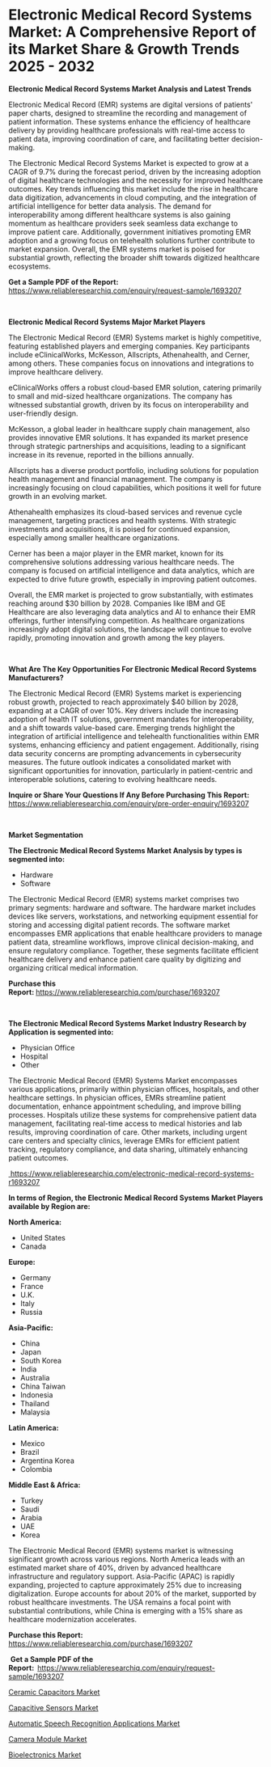 <p><h1>Electronic Medical Record Systems Market: A Comprehensive Report of its Market Share & Growth Trends 2025 - 2032</h1></p><p><strong>Electronic Medical Record Systems Market Analysis and Latest Trends</strong></p>
<p><p>Electronic Medical Record (EMR) systems are digital versions of patients' paper charts, designed to streamline the recording and management of patient information. These systems enhance the efficiency of healthcare delivery by providing healthcare professionals with real-time access to patient data, improving coordination of care, and facilitating better decision-making.</p><p>The Electronic Medical Record Systems Market is expected to grow at a CAGR of 9.7% during the forecast period, driven by the increasing adoption of digital healthcare technologies and the necessity for improved healthcare outcomes. Key trends influencing this market include the rise in healthcare data digitization, advancements in cloud computing, and the integration of artificial intelligence for better data analysis. The demand for interoperability among different healthcare systems is also gaining momentum as healthcare providers seek seamless data exchange to improve patient care. Additionally, government initiatives promoting EMR adoption and a growing focus on telehealth solutions further contribute to market expansion. Overall, the EMR systems market is poised for substantial growth, reflecting the broader shift towards digitized healthcare ecosystems.</p></p>
<p><strong>Get a Sample PDF of the Report:&nbsp;</strong> <a href="https://www.reliableresearchiq.com/enquiry/request-sample/1693207?utm_campaign=1876&utm_medium=2&utm_source=Github&utm_content=ia&utm_term=11022025&utm_id=electronic-medical-record-systems">https://www.reliableresearchiq.com/enquiry/request-sample/1693207</a></p>
<p>&nbsp;</p>
<p><strong>Electronic Medical Record Systems Major Market Players</strong></p>
<p><p>The Electronic Medical Record (EMR) Systems market is highly competitive, featuring established players and emerging companies. Key participants include eClinicalWorks, McKesson, Allscripts, Athenahealth, and Cerner, among others. These companies focus on innovations and integrations to improve healthcare delivery.</p><p>eClinicalWorks offers a robust cloud-based EMR solution, catering primarily to small and mid-sized healthcare organizations. The company has witnessed substantial growth, driven by its focus on interoperability and user-friendly design. </p><p>McKesson, a global leader in healthcare supply chain management, also provides innovative EMR solutions. It has expanded its market presence through strategic partnerships and acquisitions, leading to a significant increase in its revenue, reported in the billions annually.</p><p>Allscripts has a diverse product portfolio, including solutions for population health management and financial management. The company is increasingly focusing on cloud capabilities, which positions it well for future growth in an evolving market.</p><p>Athenahealth emphasizes its cloud-based services and revenue cycle management, targeting practices and health systems. With strategic investments and acquisitions, it is poised for continued expansion, especially among smaller healthcare organizations.</p><p>Cerner has been a major player in the EMR market, known for its comprehensive solutions addressing various healthcare needs. The company is focused on artificial intelligence and data analytics, which are expected to drive future growth, especially in improving patient outcomes.</p><p>Overall, the EMR market is projected to grow substantially, with estimates reaching around $30 billion by 2028. Companies like IBM and GE Healthcare are also leveraging data analytics and AI to enhance their EMR offerings, further intensifying competition. As healthcare organizations increasingly adopt digital solutions, the landscape will continue to evolve rapidly, promoting innovation and growth among the key players.</p></p>
<p>&nbsp;</p>
<p><strong>What Are The Key Opportunities For Electronic Medical Record Systems Manufacturers?</strong></p>
<p><p>The Electronic Medical Record (EMR) Systems market is experiencing robust growth, projected to reach approximately $40 billion by 2028, expanding at a CAGR of over 10%. Key drivers include the increasing adoption of health IT solutions, government mandates for interoperability, and a shift towards value-based care. Emerging trends highlight the integration of artificial intelligence and telehealth functionalities within EMR systems, enhancing efficiency and patient engagement. Additionally, rising data security concerns are prompting advancements in cybersecurity measures. The future outlook indicates a consolidated market with significant opportunities for innovation, particularly in patient-centric and interoperable solutions, catering to evolving healthcare needs.</p></p>
<p><strong>Inquire or Share Your Questions If Any Before Purchasing This Report:</strong> <a href="https://www.reliableresearchiq.com/enquiry/pre-order-enquiry/1693207?utm_campaign=1876&utm_medium=2&utm_source=Github&utm_content=ia&utm_term=11022025&utm_id=electronic-medical-record-systems">https://www.reliableresearchiq.com/enquiry/pre-order-enquiry/1693207</a></p>
<p>&nbsp;</p>
<p><strong>Market Segmentation</strong></p>
<p><strong>The Electronic Medical Record Systems Market Analysis by types is segmented into:</strong></p>
<p><ul><li>Hardware</li><li>Software</li></ul></p>
<p><p>The Electronic Medical Record (EMR) systems market comprises two primary segments: hardware and software. The hardware market includes devices like servers, workstations, and networking equipment essential for storing and accessing digital patient records. The software market encompasses EMR applications that enable healthcare providers to manage patient data, streamline workflows, improve clinical decision-making, and ensure regulatory compliance. Together, these segments facilitate efficient healthcare delivery and enhance patient care quality by digitizing and organizing critical medical information.</p></p>
<p><strong>Purchase this Report:&nbsp;</strong><a href="https://www.reliableresearchiq.com/purchase/1693207?utm_campaign=1876&utm_medium=2&utm_source=Github&utm_content=ia&utm_term=11022025&utm_id=electronic-medical-record-systems">https://www.reliableresearchiq.com/purchase/1693207</a></p>
<p>&nbsp;</p>
<p><strong>The Electronic Medical Record Systems Market Industry Research by Application is segmented into:</strong></p>
<p><ul><li>Physician Office</li><li>Hospital</li><li>Other</li></ul></p>
<p><p>The Electronic Medical Record (EMR) Systems Market encompasses various applications, primarily within physician offices, hospitals, and other healthcare settings. In physician offices, EMRs streamline patient documentation, enhance appointment scheduling, and improve billing processes. Hospitals utilize these systems for comprehensive patient data management, facilitating real-time access to medical histories and lab results, improving coordination of care. Other markets, including urgent care centers and specialty clinics, leverage EMRs for efficient patient tracking, regulatory compliance, and data sharing, ultimately enhancing patient outcomes.</p></p>
<p><a href="https://www.reliableresearchiq.com/electronic-medical-record-systems-r1693207?utm_campaign=1876&utm_medium=2&utm_source=Github&utm_content=ia&utm_term=11022025&utm_id=electronic-medical-record-systems">&nbsp;https://www.reliableresearchiq.com/electronic-medical-record-systems-r1693207</a></p>
<p><strong>In terms of Region, the Electronic Medical Record Systems Market Players available by Region are:</strong></p>
<p>
    <p> <strong> North America: </strong>
        <ul>
            <li>United States</li>
            <li>Canada</li>
        </ul>
        </p> 
    <p> <strong> Europe: </strong>
        <ul>
            <li>Germany</li>
            <li>France</li>
            <li>U.K.</li>
            <li>Italy</li>
            <li>Russia</li>
        </ul>
        </p> 
    <p> <strong> Asia-Pacific: </strong>
        <ul>
            <li>China</li>
            <li>Japan</li>
            <li>South Korea</li>
            <li>India</li>
            <li>Australia</li>
            <li>China Taiwan</li>
            <li>Indonesia</li>
            <li>Thailand</li>
            <li>Malaysia</li>
        </ul>
        </p> 
    <p> <strong> Latin America: </strong>
        <ul>
            <li>Mexico</li>
            <li>Brazil</li>
            <li>Argentina Korea</li>
            <li>Colombia</li>
        </ul>
        </p> 
    <p> <strong> Middle East & Africa: </strong>
        <ul>
            <li>Turkey</li>
            <li>Saudi</li>
            <li>Arabia</li>
            <li>UAE</li>
            <li>Korea</li>
        </ul>
    </p>
    </p>
<p><p>The Electronic Medical Record (EMR) systems market is witnessing significant growth across various regions. North America leads with an estimated market share of 40%, driven by advanced healthcare infrastructure and regulatory support. Asia-Pacific (APAC) is rapidly expanding, projected to capture approximately 25% due to increasing digitalization. Europe accounts for about 20% of the market, supported by robust healthcare investments. The USA remains a focal point with substantial contributions, while China is emerging with a 15% share as healthcare modernization accelerates.</p></p>
<p><strong>Purchase this Report: </strong><a href="https://www.reliableresearchiq.com/purchase/1693207?utm_campaign=1876&utm_medium=2&utm_source=Github&utm_content=ia&utm_term=11022025&utm_id=electronic-medical-record-systems">https://www.reliableresearchiq.com/purchase/1693207</a></p>
<p>&nbsp;<strong>Get a Sample PDF of the Report:&nbsp;&nbsp;</strong><a href="https://www.reliableresearchiq.com/enquiry/request-sample/1693207?utm_campaign=1876&utm_medium=2&utm_source=Github&utm_content=ia&utm_term=11022025&utm_id=electronic-medical-record-systems">https://www.reliableresearchiq.com/enquiry/request-sample/1693207</a></p>
<p><strong></strong></p>
<p><p><a href="https://github.com/osamhcombre/Market-Research-Report-List-1/blob/main/ceramic-capacitors-market.md?utm_campaign=1876&utm_medium=2&utm_source=Github&utm_content=ia&utm_term=11022025&utm_id=electronic-medical-record-systems">Ceramic Capacitors Market</a></p><p><a href="https://github.com/ebeleblone/Market-Research-Report-List-1/blob/main/capacitive-sensors-market.md?utm_campaign=1876&utm_medium=2&utm_source=Github&utm_content=ia&utm_term=11022025&utm_id=electronic-medical-record-systems">Capacitive Sensors Market</a></p><p><a href="https://github.com/olaffmeagon/Market-Research-Report-List-1/blob/main/automatic-speech-recognition-applications-market.md?utm_campaign=1876&utm_medium=2&utm_source=Github&utm_content=ia&utm_term=11022025&utm_id=electronic-medical-record-systems">Automatic Speech Recognition Applications Market</a></p><p><a href="https://github.com/villeisgren/Market-Research-Report-List-1/blob/main/camera-module-market.md?utm_campaign=1876&utm_medium=2&utm_source=Github&utm_content=ia&utm_term=11022025&utm_id=electronic-medical-record-systems">Camera Module Market</a></p><p><a href="https://github.com/khanyearimse/Market-Research-Report-List-1/blob/main/bioelectronics-market.md?utm_campaign=1876&utm_medium=2&utm_source=Github&utm_content=ia&utm_term=11022025&utm_id=electronic-medical-record-systems">Bioelectronics Market</a></p></p>